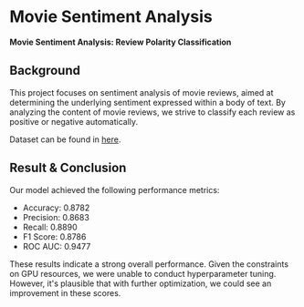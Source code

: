# Movie Sentiment Analysis

**Movie Sentiment Analysis: Review Polarity Classification**


## Background

This project focuses on sentiment analysis of movie reviews, aimed at determining the underlying sentiment expressed within a body of text. By analyzing the content of movie reviews, we strive to classify each review as positive or negative automatically. 

Dataset can be found in [here](https://www.kaggle.com/datasets/lakshmi25npathi/imdb-dataset-of-50k-movie-reviews).

## Result & Conclusion

Our model achieved the following performance metrics:

- Accuracy: 0.8782
- Precision: 0.8683
- Recall: 0.8890
- F1 Score: 0.8786
- ROC AUC: 0.9477

These results indicate a strong overall performance. Given the constraints on GPU resources, we were unable to conduct hyperparameter tuning. However, it's plausible that with further optimization, we could see an improvement in these scores.